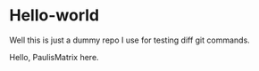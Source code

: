 # Hello-world
Well this is just a dummy repo I use for testing diff git commands.


Hello, PaulisMatrix here.

